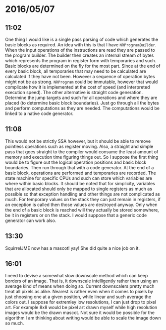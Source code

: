 # 2016/05/07

## 11:02

One thing I would like is a single pass parsing of code which generates the
basic blocks as required. An idea with this is that I have `NRProgramBuilder`.
When the input operations of the instructions are read they are passed to
the program builder. The builder then creates an internal stream of bytes which
represents the program in register form with temporaries and such. Basic blocks
are determined on the fly for the most part. Since at the end of every basic
block, all temporaries that may need to be calculated are calculated if they
have not been. However a sequence of operation bytes might not be as strong.
`NRProgram` could be immutable, however that would complicate how it is
implemented at the cost of speed (and interpreted execution speed). The
other alternative is straight code generation. Determine the jump targets and
such for all operations and where they are placed (to determine basic block
boundaries). Just go through all the bytes and perform computations as they
are needed. The computations would be linked to a native code generator.

## 11:08

This would not be strictly SSA however, but it should be able to remove
pointless operations such as register moving. Also, a straight and simple pass
that goes straight to the compiler would consume the least amount of memory and
execution time figuring things out. So I suppose the first thing would be to
figure out the logical operation positions and basic block boundaries. Then
run through that with a code generator. At the end of a basic block, operations
are performed and temporaries are recorded. The state machine for specific
CPUs and such can store which variables are where within basic blocks. It
should be noted that for simplicity, variables that are allocated should only
be mapped to single registers as much as possible so that exception handling
and other things are not complicated as much. For temporary values on the stack
they can just remain in registers, if an exception is called then those values
are destroyed anyway. Only when the end of a basic block is reached will they
actually be stored somewhere, be it in registers or on the stack. I would
suppose that a generic code generator can work also.

## 13:30

SquirrelJME now has a mascot! yay! She did quite a nice job on it.

## 16:01

I need to devise a somewhat slow downscale method which can keep borders of an
image. That is, it downscale intelligently rather than using an average kind of
means when doing so. Current downscalers pretty much treat all pixels as alike.
Nearest is rather even when it comes to pixels by just choosing one at a given
position, while linear and such average the colors out. I suppose for extremley
low resolutions, I can just drop to pixel art. For example 8x8 would be pixel
art drawn myself while high resolution images would be the drawn mascot. Not
sure it would be possible for the algorithm I am thinking about writing would
be able to scale the image down so much.

